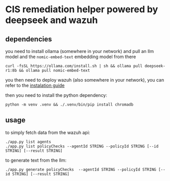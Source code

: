 # CIS remediation helper powered by deepseek and wazuh

## dependencies
you need to install ollama (somewhere in your network) and pull an llm model and the `nomic-embed-text` embedding model from there
```shell
curl -fsSL https://ollama.com/install.sh | sh && ollama pull deepseek-r1:8b && ollama pull nomic-embed-text
```
you then need to deploy wazuh (also somewhere in your network), you can refer to the [instalation guide](https://documentation.wazuh.com/current/installation-guide/index.html)

then you need to install the python dependency:
```shell
python -m venv .venv && ./.venv/bin/pip install chromadb
```

## usage
to simply fetch data from the wazuh api:
```shell
./app.py list agents
./app.py list policyChecks --agentId STRING --policyId STRING [--id STRING] [--result STRING]
```

to generate text from the llm:
```shell
./app.py generate policyChecks  --agentId STRING --policyId STRING [--id STRING] [--result STRING]
```
